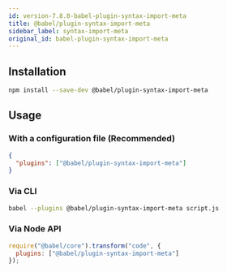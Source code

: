 ```yaml
---
id: version-7.8.0-babel-plugin-syntax-import-meta
title: @babel/plugin-syntax-import-meta
sidebar_label: syntax-import-meta
original_id: babel-plugin-syntax-import-meta
---
```


## Installation

```sh
npm install --save-dev @babel/plugin-syntax-import-meta
```

## Usage

### With a configuration file (Recommended)

```json
{
  "plugins": ["@babel/plugin-syntax-import-meta"]
}
```

### Via CLI

```sh
babel --plugins @babel/plugin-syntax-import-meta script.js
```

### Via Node API

```javascript
require("@babel/core").transform("code", {
  plugins: ["@babel/plugin-syntax-import-meta"]
});
```

